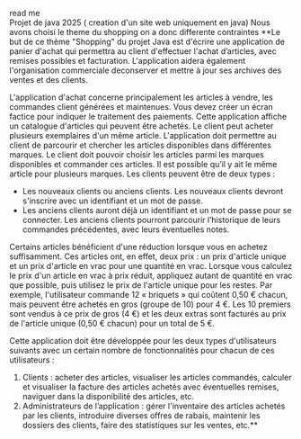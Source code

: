 read me                                              
Projet de java 2025 ( creation d'un site web uniquement en java) 
Nous avons choisi le theme du shopping on a donc differente contraintes 
**Le but de ce thème "Shopping" du projet Java est d'écrire une application de panier d'achat qui permettra au client d'effectuer l'achat d’articles, avec remises possibles et facturation. L'application aidera également l'organisation commerciale deconserver et mettre à jour ses archives des ventes et des clients.

L'application d'achat concerne principalement les articles à vendre, les commandes client générées et maintenues. Vous devez créer un écran factice pour indiquer le traitement des paiements.
Cette application affiche un catalogue d'articles qui peuvent être achetés. Le client peut acheter plusieurs exemplaires d'un même article.
L'application doit permettre au client de parcourir et chercher les articles disponibles dans différentes marques. Le client doit pouvoir choisir les articles parmi les marques disponibles et commander ces articles. Il est possible qu’il y ait le même article pour plusieurs marques. Les clients peuvent être de deux types :
- Les nouveaux clients ou anciens clients. Les nouveaux clients devront s'inscrire avec un identifiant et un mot de passe. 
- Les anciens clients auront déjà un identifiant et un mot de passe pour se connecter. Les anciens clients pourront parcourir l’historique de leurs commandes précédentes, avec leurs éventuelles notes. 

Certains articles bénéficient d'une réduction lorsque vous en achetez suffisamment. Ces articles ont, en effet, deux prix : un prix d'article unique et un prix d'article en vrac pour une quantité en vrac.
Lorsque vous calculez le prix d'un article en vrac à prix réduit, appliquez autant de quantité en vrac que possible, puis utilisez le prix de l'article unique pour les restes. Par exemple, l'utilisateur commande 12 « briquets » qui coûtent 0,50 € chacun, mais peuvent être achetés en gros (groupe de 10) pour 4 €. Les 10 premiers sont vendus à ce prix de gros (4 €) et les deux extras sont facturés au prix de l'article unique (0,50 € chacun) pour un total de 5 €.

Cette application doit être développée pour les deux types d'utilisateurs suivants avec un certain nombre de fonctionnalités pour chacun de ces utilisateurs :

1. Clients : acheter des articles, visualiser les articles commandés, calculer et visualiser la facture des articles achetés avec éventuelles remises, naviguer dans la disponibilité des articles, etc.
2. Administrateurs de l’application : gérer l'inventaire des articles achetés par les clients, introduire diverses offres de rabais, maintenir les dossiers des clients, faire des statistiques sur les ventes, etc.**

